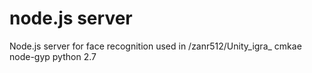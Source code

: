 # node.js server
Node.js server for face recognition used in /zanr512/Unity_igra_
cmkae
node-gyp
python 2.7

